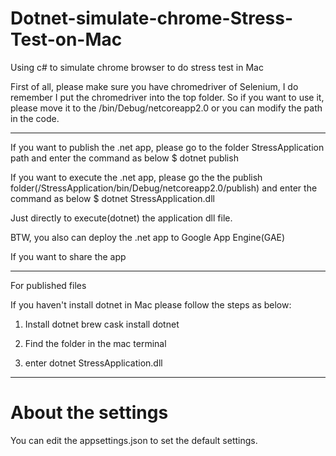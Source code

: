 # Dotnet-simulate-chrome-Stress-Test-on-Mac
Using c# to simulate chrome browser to do stress test in Mac

First of all, please make sure you have chromedriver of Selenium, I do remember I put the chromedriver into the top folder.
So if you want to use it, please move it to the /bin/Debug/netcoreapp2.0 or you can modify the path in the code.

---

If you want to publish the .net app, please go to the folder StressApplication path and enter the command as below
$ dotnet publish

If you want to execute the .net app, please go the the publish folder(/StressApplication/bin/Debug/netcoreapp2.0/publish) and enter the command as below
$ dotnet StressApplication.dll 

Just directly to execute(dotnet) the application dll file.

BTW, you also can deploy the .net app to Google App Engine(GAE)

If you want to share the app

---

For published files

If you haven't install dotnet in Mac please follow the steps as below:

  1. Install dotnet 
  brew cask install dotnet

  2. Find the folder in the mac terminal

  3. enter
  dotnet StressApplication.dll

---

# About the settings
You can edit the appsettings.json to set the default settings.
